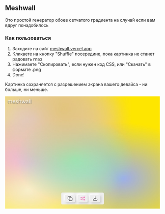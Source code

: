 ## Meshwall

Это простой генератор обоев сетчатого градиента на случай если вам вдруг понадобилось

### Как пользоваться

1. Заходите на сайт [meshwall.vercel.app](https://meshwall.vercel.app/)
2. Кликаете на кнопку "Shuffle" посередине, пока картинка не станет радовать глаз
3. Нажимаете "Скопировать", если нужен код CSS, или "Скачать" в формате .png
4. Done!

Картинка сохраняется с разрешением экрана вашего девайса - ни больше, ни меньше.

![Интерфейс meshwall](./meshwall-preview.jpg)
